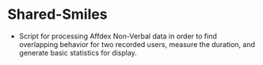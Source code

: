 # Shared-Smiles

- Script for processing Affdex Non-Verbal data in order to find overlapping behavior for two recorded users, measure the duration, and generate basic statistics for display.
